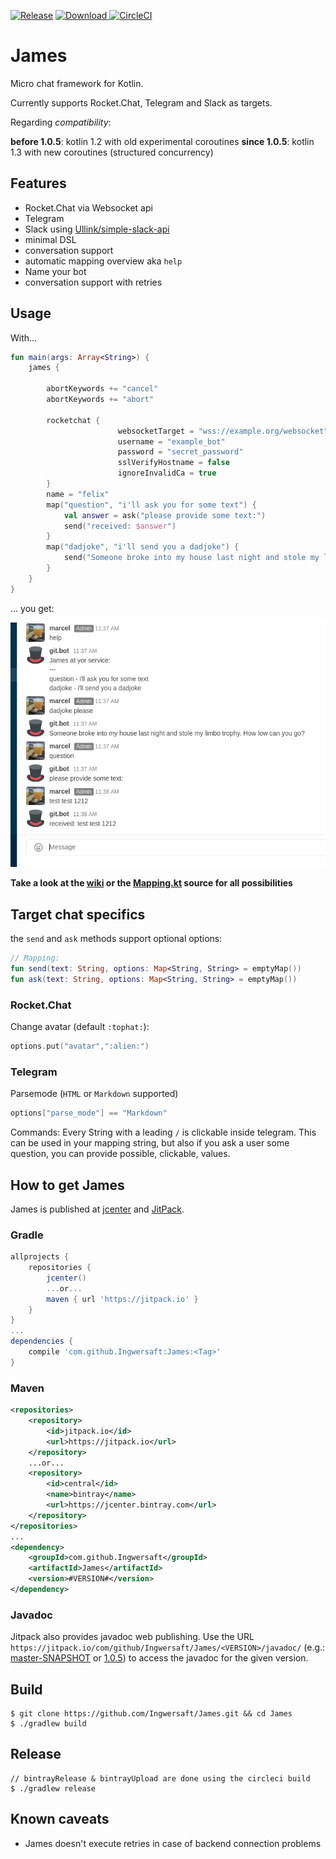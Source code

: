 [![Release](https://jitpack.io/v/Ingwersaft/James.svg?style=flat-square)](https://jitpack.io/#Ingwersaft/James)
[ ![Download](https://api.bintray.com/packages/ingwersaft/JamesBot/JamesBot/images/download.svg) ](https://bintray.com/ingwersaft/JamesBot/JamesBot/_latestVersion)
[![CircleCI](https://circleci.com/gh/Ingwersaft/James.svg?style=svg)](https://circleci.com/gh/Ingwersaft/James)

# James
Micro chat framework for Kotlin.

Currently supports Rocket.Chat, Telegram and Slack as targets.

Regarding *compatibility*:

**before 1.0.5**: kotlin 1.2 with old experimental coroutines
**since 1.0.5**: kotlin 1.3 with new coroutines (structured concurrency)
## Features
 * Rocket.Chat via Websocket api
 * Telegram
 * Slack using [Ullink/simple-slack-api](https://github.com/Ullink/simple-slack-api)
 * minimal DSL
 * conversation support
 * automatic mapping overview aka `help`
 * Name your bot
 * conversation support with retries
 
## Usage
With...
```kotlin
fun main(args: Array<String>) {
    james {
        
        abortKeywords += "cancel"
        abortKeywords += "abort"
                
        rocketchat {
                        websocketTarget = "wss://example.org/websocket"
                        username = "example_bot"
                        password = "secret_password"
                        sslVerifyHostname = false
                        ignoreInvalidCa = true
        }    
        name = "felix"
        map("question", "i'll ask you for some text") {
            val answer = ask("please provide some text:")
            send("received: $answer")
        }
        map("dadjoke", "i'll send you a dadjoke") {
            send("Someone broke into my house last night and stole my limbo trophy. How low can you go?")
        }
    }
}
```
... you get:

![example](readmefiles/rocketchatexample.png)

**Take a look at the [wiki](https://github.com/Ingwersaft/James/wiki) or the [Mapping.kt](https://github.com/Ingwersaft/James/blob/master/src/main/kotlin/com/mkring/james/mapping/Mapping.kt) source for all possibilities**

## Target chat specifics
the `send` and `ask` methods support optional options:
```kotlin
// Mapping:
fun send(text: String, options: Map<String, String> = emptyMap())
fun ask(text: String, options: Map<String, String> = emptyMap())
```

### Rocket.Chat
Change avatar (default `:tophat:`):
```kotlin
options.put("avatar",":alien:")
```

### Telegram
Parsemode (`HTML` or `Markdown` supported)
```kotlin
options["parse_mode"] == "Markdown"
```
Commands:
Every String with a leading `/` is clickable inside telegram. This can be used in your mapping string, but also if you ask
a user some question, you can provide possible, clickable, values.
 
## How to get James
James is published at [jcenter](https://bintray.com/ingwersaft/JamesBot/JamesBot) and [JitPack](https://jitpack.io/#Ingwersaft/James).
### Gradle
```groovy
allprojects {
    repositories {
        jcenter()
        ...or...
        maven { url 'https://jitpack.io' }
    }
}
...
dependencies {
    compile 'com.github.Ingwersaft:James:<Tag>'
}
```
### Maven
```xml
<repositories>
    <repository>
        <id>jitpack.io</id>
        <url>https://jitpack.io</url>
    </repository>
    ...or...
    <repository>
        <id>central</id>
        <name>bintray</name>
        <url>https://jcenter.bintray.com</url>
    </repository>
</repositories>
...
<dependency>
    <groupId>com.github.Ingwersaft</groupId>
    <artifactId>James</artifactId>
    <version>#VERSION#</version>
</dependency>
```

### Javadoc
Jitpack also provides javadoc web publishing. Use the URL
`https://jitpack.io/com/github/Ingwersaft/James/<VERSION>/javadoc/`
(e.g.: [master-SNAPSHOT](https://jitpack.io/com/github/Ingwersaft/James/master-SNAPSHOT/javadoc/)
or [1.0.5](https://jitpack.io/com/github/Ingwersaft/James/1.1.5/javadoc/))
to access the javadoc for the given version.

## Build
```
$ git clone https://github.com/Ingwersaft/James.git && cd James
$ ./gradlew build
```
## Release
```
// bintrayRelease & bintrayUpload are done using the circleci build
$ ./gradlew release
```

## Known caveats
 * James doesn't execute retries in case of backend connection problems
